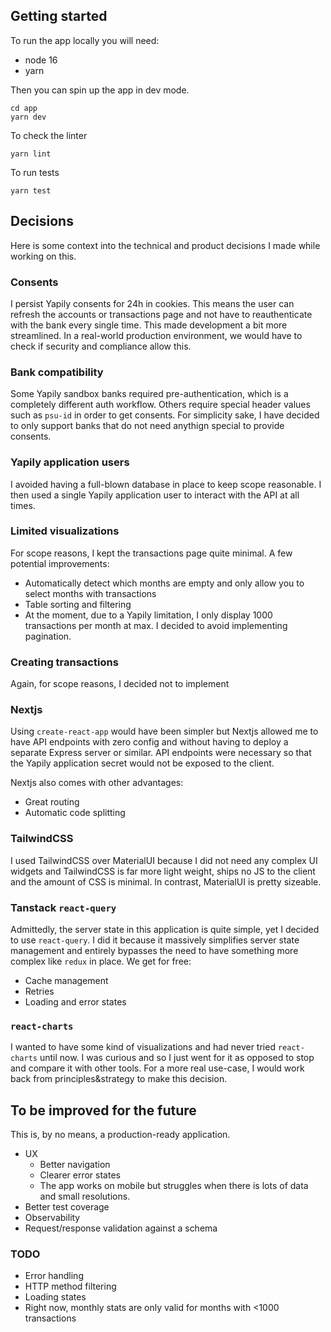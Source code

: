 ## Getting started

To run the app locally you will need:
- node 16
- yarn

Then you can spin up the app in dev mode.

```
cd app
yarn dev
```

To check the linter

```
yarn lint
```

To run tests

```
yarn test
```

## Decisions

Here is some context into the technical and product decisions I made while working on this.

### Consents

I persist Yapily consents for 24h in cookies. This means the user can refresh the accounts or transactions page and not have to reauthenticate with the bank every single time. This made development a bit more streamlined. In a real-world production environment, we would have to check if security and compliance allow this.

### Bank compatibility

Some Yapily sandbox banks required pre-authentication, which is a completely different auth workflow. Others require special header values such as `psu-id` in order to get consents. For simplicity sake, I have decided to only support banks that do not need anythign special to provide consents.

### Yapily application users

I avoided having a full-blown database in place to keep scope reasonable. I then used a single Yapily application user to interact with the API at all times.

### Limited visualizations

For scope reasons, I kept the transactions page quite minimal. A few potential improvements:
- Automatically detect which months are empty and only allow you to select months with transactions
- Table sorting and filtering
- At the moment, due to a Yapily limitation, I only display 1000 transactions per month at max. I decided to avoid implementing pagination.

### Creating transactions

Again, for scope reasons, I decided not to implement 

### Nextjs

Using `create-react-app` would have been simpler but Nextjs allowed me to have API endpoints with zero config and without having to deploy a separate Express server or similar. API endpoints were necessary so that the Yapily application secret would not be exposed to the client.

Nextjs also comes with other advantages:
- Great routing
- Automatic code splitting

### TailwindCSS

I used TailwindCSS over MaterialUI because I did not need any complex UI widgets and TailwindCSS is far more light weight, ships no JS to the client and the amount of CSS is minimal. In contrast, MaterialUI is pretty sizeable.

### Tanstack `react-query`

Admittedly, the server state in this application is quite simple, yet I decided to use `react-query`. I did it because it massively simplifies server state management and entirely bypasses the need to have something more complex like `redux` in place. We get for free:
- Cache management
- Retries
- Loading and error states

### `react-charts`

I wanted to have some kind of visualizations and had never tried `react-charts` until now. I was curious and so I just went for it as opposed to stop and compare it with other tools. For a more real use-case, I would work back from principles&strategy to make this decision.

## To be improved for the future

This is, by no means, a production-ready application.

- UX
  - Better navigation
  - Clearer error states
  - The app works on mobile but struggles when there is lots of data and small resolutions.
- Better test coverage
- Observability
- Request/response validation against a schema

### TODO

- Error handling
- HTTP method filtering
- Loading states
- Right now, monthly stats are only valid for months with <1000 transactions

